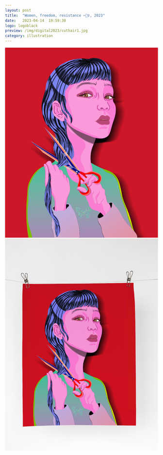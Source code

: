 ```yaml
---
layout: post
title:  "Women, freedom, resistance ✂️💇‍♀️, 2023"
date:   2023-04-14  19:59:30
logo: logoblack
preview: /img/digital2023/cuthair1.jpg
category: illustration
---
```


![christine lagarde](/img/digital2023/cuthair1.jpg) 
![christine lagarde](/img/digital2023/cuthair2.png) 


